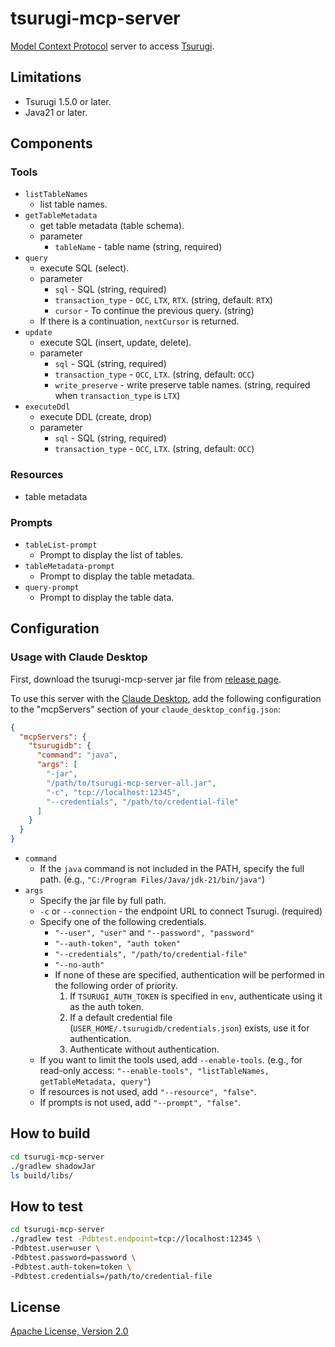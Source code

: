 # tsurugi-mcp-server

[Model Context Protocol](https://github.com/modelcontextprotocol) server to  access [Tsurugi](https://github.com/project-tsurugi/tsurugidb).

## Limitations

- Tsurugi 1.5.0 or later.
- Java21 or later.

## Components

### Tools

- `listTableNames`
  - list table names.
- `getTableMetadata`
  - get table metadata (table schema).
  - parameter
    - `tableName` - table name (string, required)
- `query`
  - execute SQL (select).
  - parameter
    - `sql` - SQL (string, required)
    - `transaction_type` - `OCC`, `LTX`, `RTX`. (string, default: `RTX`)
    - `cursor` - To continue the previous query. (string)
  - If there is a continuation, `nextCursor` is returned.
- `update`
  - execute SQL (insert, update, delete).
  - parameter
    - `sql` - SQL (string, required)
    - `transaction_type` - `OCC`, `LTX`. (string, default: `OCC`)
    - `write_preserve` - write preserve table names. (string, required when `transaction_type` is `LTX`)
- `executeDdl`
  - execute DDL (create, drop)
  - parameter
    - `sql` - SQL (string, required)
    - `transaction_type` - `OCC`, `LTX`. (string, default: `OCC`)

### Resources

- table metadata

### Prompts

- `tableList-prompt`
  - Prompt to display the list of tables.
- `tableMetadata-prompt`
  - Prompt to display the table metadata.
- `query-prompt`
  - Prompt to display the table data.

## Configuration

### Usage with Claude Desktop

First, download the tsurugi-mcp-server jar file from [release page](https://github.com/project-tsurugi/tsurugi-mcp-server/releases).

To use this server with the [Claude Desktop](https://claude.ai/download), add the following configuration to the "mcpServers" section of your `claude_desktop_config.json`:

```json
{
  "mcpServers": {
    "tsurugidb": {
      "command": "java",
      "args": [
        "-jar",
        "/path/to/tsurugi-mcp-server-all.jar",
        "-c", "tcp://localhost:12345",
        "--credentials", "/path/to/credential-file"
      ]
    }
  }
}
```

- `command`
  - If the `java` command is not included in the PATH, specify the full path. (e.g., `"C:/Program Files/Java/jdk-21/bin/java"`)
- `args`
  - Specify the jar file by full path.
  - `-c` or `--connection` - the endpoint URL to connect Tsurugi. (required)
  - Specify one of the following credentials.
    - `"--user", "user"` and `"--password", "password"`
    - `"--auth-token", "auth token"`
    - `"--credentials", "/path/to/credential-file"`
    - `"--no-auth"`
    - If none of these are specified, authentication will be performed in the following order of priority.
      1. If `TSURUGI_AUTH_TOKEN` is specified in `env`, authenticate using it as the auth token.
      2. If a default credential file (`USER_HOME/.tsurugidb/credentials.json`) exists, use it for authentication.
      3. Authenticate without authentication.
  - If you want to limit the tools used, add `--enable-tools`. (e.g., for read-only access: `"--enable-tools", "listTableNames, getTableMetadata, query"`)
  - If resources is not used, add `"--resource", "false"`.
  - If prompts is not used, add `"--prompt", "false"`.

## How to build

```bash
cd tsurugi-mcp-server
./gradlew shadowJar
ls build/libs/
```

## How to test

```bash
cd tsurugi-mcp-server
./gradlew test -Pdbtest.endpoint=tcp://localhost:12345 \
-Pdbtest.user=user \
-Pdbtest.password=password \
-Pdbtest.auth-token=token \
-Pdbtest.credentials=/path/to/credential-file
```

## License

[Apache License, Version 2.0](http://www.apache.org/licenses/LICENSE-2.0)
